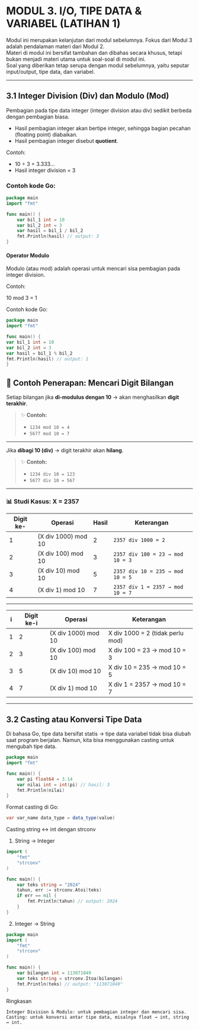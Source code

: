 # MODUL 3. I/O, TIPE DATA & VARIABEL (LATIHAN 1)

Modul ini merupakan kelanjutan dari modul sebelumnya. Fokus dari Modul 3 adalah pendalaman materi dari Modul 2.  
Materi di modul ini bersifat tambahan dan dibahas secara khusus, tetapi bukan menjadi materi utama untuk soal-soal di modul ini.  
Soal yang diberikan tetap serupa dengan modul sebelumnya, yaitu seputar input/output, tipe data, dan variabel.

---

## 3.1 Integer Division (Div) dan Modulo (Mod)

Pembagian pada tipe data integer (integer division atau div) sedikit berbeda dengan pembagian biasa.

- Hasil pembagian integer akan bertipe integer, sehingga bagian pecahan (floating point) diabaikan.
- Hasil pembagian integer disebut **quotient**.

Contoh:

- 10 ÷ 3 = 3.333...
- Hasil integer division = 3

### Contoh kode Go:

```go
package main
import "fmt"

func main() {
    var bil_1 int = 10
    var bil_2 int = 3
    var hasil = bil_1 / bil_2
    fmt.Println(hasil) // output: 3
}
```

#### Operator Modulo

Modulo (atau mod) adalah operasi untuk mencari sisa pembagian pada integer division.

Contoh:

10 mod 3 = 1

Contoh kode Go:

```go
package main
import "fmt"

func main() {
var bil_1 int = 10
var bil_2 int = 3
var hasil = bil_1 % bil_2
fmt.Println(hasil) // output: 1
}
```

## 🔎 Contoh Penerapan: Mencari Digit Bilangan

Setiap bilangan jika **di-modulus dengan 10** → akan menghasilkan **digit terakhir**.

> ✨ **Contoh:**
>
> - `1234 mod 10 = 4`
> - `5677 mod 10 = 7`

---

Jika **dibagi 10 (div)** → digit terakhir akan **hilang**.

> ✨ **Contoh:**
>
> - `1234 div 10 = 123`
> - `5677 div 10 = 567`

---

### 📊 Studi Kasus: X = 2357

| Digit ke- | Operasi             | Hasil | Keterangan                       |
| --------- | ------------------- | ----- | -------------------------------- |
| 1         | (X div 1000) mod 10 | 2     | `2357 div 1000 = 2`              |
| 2         | (X div 100) mod 10  | 3     | `2357 div 100 = 23 → mod 10 = 3` |
| 3         | (X div 10) mod 10   | 5     | `2357 div 10 = 235 → mod 10 = 5` |
| 4         | (X div 1) mod 10    | 7     | `2357 div 1 = 2357 → mod 10 = 7` |

---

| i   | Digit ke-i | Operasi             | Keterangan                       |
| --- | ---------- | ------------------- | -------------------------------- |
| 1   | 2          | (X div 1000) mod 10 | X div 1000 = 2 (tidak perlu mod) |
| 2   | 3          | (X div 100) mod 10  | X div 100 = 23 → mod 10 = 3      |
| 3   | 5          | (X div 10) mod 10   | X div 10 = 235 → mod 10 = 5      |
| 4   | 7          | (X div 1) mod 10    | X div 1 = 2357 → mod 10 = 7      |

---

## 3.2 Casting atau Konversi Tipe Data

Di bahasa Go, tipe data bersifat statis → tipe data variabel tidak bisa diubah saat program berjalan.
Namun, kita bisa menggunakan casting untuk mengubah tipe data.

```go
package main
import "fmt"

func main() {
    var pi float64 = 3.14
    var nilai int = int(pi) // hasil: 3
    fmt.Println(nilai)
}
```

Format casting di Go:

```java
var var_name data_type = data_type(value)
```

Casting string ↔ int dengan strconv

1. String → Integer

```go package main
import (
    "fmt"
    "strconv"
)

func main() {
    var teks string = "2024"
    tahun, err := strconv.Atoi(teks)
    if err == nil {
        fmt.Println(tahun) // output: 2024
    }
}
```

2. Integer → String

```go
package main
import (
    "fmt"
    "strconv"
)

func main() {
    var bilangan int = 113071049
    var teks string = strconv.Itoa(bilangan)
    fmt.Println(teks) // output: "113071049"
}

```

Ringkasan

```plaintext
Integer Division & Modulo: untuk pembagian integer dan mencari sisa.
Casting: untuk konversi antar tipe data, misalnya float → int, string ↔ int.
```
